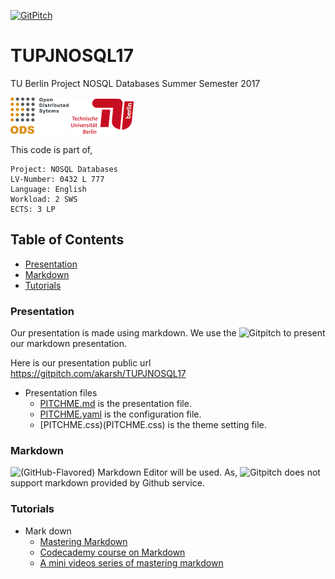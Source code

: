[![GitPitch](https://gitpitch.com/assets/badge.svg)](https://gitpitch.com/akarsh/TUPJNOSQL17/master?grs=github&t=white)

# TUPJNOSQL17
TU Berlin Project NOSQL Databases Summer Semester 2017   

![](images/image1.png) ![](images/image.png)

This code is part of,

    Project: NOSQL Databases
    LV-Number: 0432 L 777
    Language: English
    Workload: 2 SWS
    ECTS: 3 LP

## Table of Contents
- [Presentation](#presentation)
- [Markdown](#markdown)
- [Tutorials](#tutorials)

### Presentation
Our presentation is made using markdown. We use the ![Gitpitch](https://gitpitch.com) to present our markdown presentation.

Here is our presentation public url https://gitpitch.com/akarsh/TUPJNOSQL17 

- Presentation files
    - [PITCHME.md](PITCHME.md) is the presentation file.
    - [PITCHME.yaml](PITCHME.yaml) is the configuration file.
    - [PITCHME.css)(PITCHME.css) is the theme setting file.

### Markdown
![(GitHub-Flavored) Markdown Editor](https://jbt.github.io/markdown-editor/) will be used. As, ![Gitpitch](https://gitpitch.com) does not support markdown provided by Github service.

### Tutorials
- Mark down
    - [Mastering Markdown](https://guides.github.com/features/mastering-markdown/)
    - [Codecademy course on Markdown](https://www.google.de/url?sa=t&rct=j&q=&esrc=s&source=web&cd=3&ved=0ahUKEwj0xeHIq7DUAhVBuBoKHS69AggQFgg0MAI&url=https%3A%2F%2Fwww.codecademy.com%2Fcourses%2Fweb-intermediate-en-Bw3bg%2F0%2F1&usg=AFQjCNHm8_PJ4xOtbmdNlsGD3E1IZBp4pA&sig2=pKnUgTZSpMCEb8Feh4M1uA&cad=rja)
    - [A mini videos series of mastering markdown](https://masteringmarkdown.com/)
